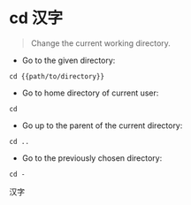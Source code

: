 <meta http-equiv="Content-Type" content="text/html; charset=utf-8">

# cd      &#x6C49;&#x5B57;

> Change the current working directory.

- Go to the given directory:

`cd {{path/to/directory}}`

- Go to home directory of current user:

`cd`

- Go up to the parent of the current directory:

`cd ..`

- Go to the previously chosen directory:

`cd -`

汉字
